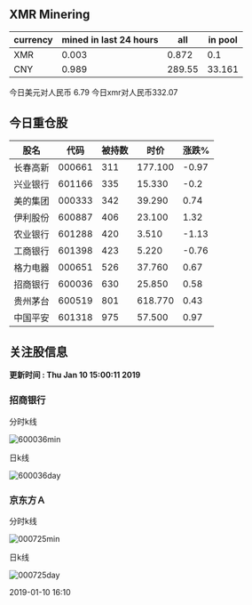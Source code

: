 ## XMR Minering

|currency|mined in last 24 hours|all|in pool|
|---|---|---|---|
|XMR|0.003|0.872|0.1|
|CNY|0.989|289.55|33.161|

今日美元对人民币 6.79	今日xmr对人民币332.07


## 今日重仓股 

|股名|代码|被持数|时价|涨跌%|
|---|---|---|---|---|
|长春高新|000661|311|177.100|-0.97|
|兴业银行|601166|335|15.330|-0.2|
|美的集团|000333|342|39.290|0.74|
|伊利股份|600887|406|23.100|1.32|
|农业银行|601288|420|3.510|-1.13|
|工商银行|601398|423|5.220|-0.76|
|格力电器|000651|526|37.760|0.67|
|招商银行|600036|630|25.850|0.58|
|贵州茅台|600519|801|618.770|0.43|
|中国平安|601318|975|57.500|0.97|

## 关注股信息
**更新时间 : Thu Jan 10 15:00:11 2019**
### 招商银行 
分时k线

![600036min](http://image.sinajs.cn/newchart/min/n/sh600036.gif)

日k线

![600036day](http://image.sinajs.cn/newchart/daily/n/sh600036.gif)

### 京东方Ａ 
分时k线

![000725min](http://image.sinajs.cn/newchart/min/n/sz000725.gif)

日k线

![000725day](http://image.sinajs.cn/newchart/daily/n/sz000725.gif)

2019-01-10 16:10